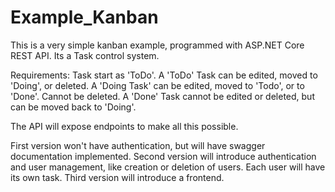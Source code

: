 # Example_Kanban

This is a very simple kanban example, programmed with ASP.NET Core REST API.
Its a Task control system.

Requirements:
Task start as 'ToDo'.
A 'ToDo' Task can be edited, moved to 'Doing', or deleted.
A 'Doing Task' can be edited, moved to 'Todo', or to 'Done'. Cannot be deleted.
A 'Done' Task cannot be edited or deleted, but can be moved back to 'Doing'.

The API will expose endpoints to make all this possible.

First version won't have authentication, but will have swagger documentation implemented.
Second version will introduce authentication and user management, like creation or deletion of users. Each user will have its own task.
Third version will introduce a frontend.
